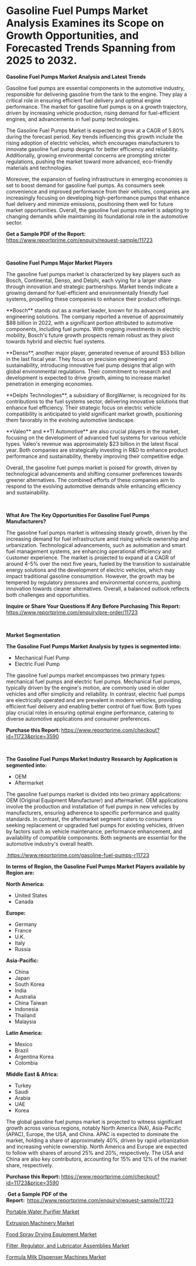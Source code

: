 <p><h1>Gasoline Fuel Pumps Market Analysis Examines its Scope on Growth Opportunities, and Forecasted Trends Spanning from 2025 to 2032.</h1></p><p><strong>Gasoline Fuel Pumps Market Analysis and Latest Trends</strong></p>
<p><p>Gasoline fuel pumps are essential components in the automotive industry, responsible for delivering gasoline from the tank to the engine. They play a critical role in ensuring efficient fuel delivery and optimal engine performance. The market for gasoline fuel pumps is on a growth trajectory, driven by increasing vehicle production, rising demand for fuel-efficient engines, and advancements in fuel pump technologies.</p><p>The Gasoline Fuel Pumps Market is expected to grow at a CAGR of 5.80% during the forecast period. Key trends influencing this growth include the rising adoption of electric vehicles, which encourages manufacturers to innovate gasoline fuel pump designs for better efficiency and reliability. Additionally, growing environmental concerns are prompting stricter regulations, pushing the market toward more advanced, eco-friendly materials and technologies.</p><p>Moreover, the expansion of fueling infrastructure in emerging economies is set to boost demand for gasoline fuel pumps. As consumers seek convenience and improved performance from their vehicles, companies are increasingly focusing on developing high-performance pumps that enhance fuel delivery and minimize emissions, positioning them well for future market opportunities. Overall, the gasoline fuel pumps market is adapting to changing demands while maintaining its foundational role in the automotive sector.</p></p>
<p><strong>Get a Sample PDF of the Report:&nbsp;</strong> <a href="https://www.reportprime.com/enquiry/request-sample/11723?utm_campaign=3208&utm_medium=2&utm_source=Github&utm_content=ia&utm_term=17032025&utm_id=gasoline-fuel-pumps">https://www.reportprime.com/enquiry/request-sample/11723</a></p>
<p>&nbsp;</p>
<p><strong>Gasoline Fuel Pumps Major Market Players</strong></p>
<p><p>The gasoline fuel pumps market is characterized by key players such as Bosch, Continental, Denso, and Delphi, each vying for a larger share through innovation and strategic partnerships. Market trends indicate a growing demand for fuel-efficient and environmentally friendly fuel systems, propelling these companies to enhance their product offerings.</p><p>**Bosch** stands out as a market leader, known for its advanced engineering solutions. The company reported a revenue of approximately $88 billion in 2022, with a significant portion attributed to automotive components, including fuel pumps. With ongoing investments in electric mobility, Bosch's future growth prospects remain robust as they pivot towards hybrid and electric fuel systems.</p><p>**Denso**, another major player, generated revenue of around $53 billion in the last fiscal year. They focus on precision engineering and sustainability, introducing innovative fuel pump designs that align with global environmental regulations. Their commitment to research and development is expected to drive growth, aiming to increase market penetration in emerging economies.</p><p>**Delphi Technologies**, a subsidiary of BorgWarner, is recognized for its contributions to the fuel systems sector, delivering innovative solutions that enhance fuel efficiency. Their strategic focus on electric vehicle compatibility is anticipated to yield significant market growth, positioning them favorably in the evolving automotive landscape.</p><p>**Valeo** and **TI Automotive** are also crucial players in the market, focusing on the development of advanced fuel systems for various vehicle types. Valeo's revenue was approximately $23 billion in the latest fiscal year. Both companies are strategically investing in R&D to enhance product performance and sustainability, thereby improving their competitive edge.</p><p>Overall, the gasoline fuel pumps market is poised for growth, driven by technological advancements and shifting consumer preferences towards greener alternatives. The combined efforts of these companies aim to respond to the evolving automotive demands while enhancing efficiency and sustainability.</p></p>
<p>&nbsp;</p>
<p><strong>What Are The Key Opportunities For Gasoline Fuel Pumps Manufacturers?</strong></p>
<p><p>The gasoline fuel pumps market is witnessing steady growth, driven by the increasing demand for fuel infrastructure amid rising vehicle ownership and urbanization. Technological advancements, such as automation and smart fuel management systems, are enhancing operational efficiency and customer experience. The market is projected to expand at a CAGR of around 4-5% over the next five years, fueled by the transition to sustainable energy solutions and the development of electric vehicles, which may impact traditional gasoline consumption. However, the growth may be tempered by regulatory pressures and environmental concerns, pushing innovation towards cleaner alternatives. Overall, a balanced outlook reflects both challenges and opportunities.</p></p>
<p><strong>Inquire or Share Your Questions If Any Before Purchasing This Report:</strong> <a href="https://www.reportprime.com/enquiry/pre-order/11723?utm_campaign=3208&utm_medium=2&utm_source=Github&utm_content=ia&utm_term=17032025&utm_id=gasoline-fuel-pumps">https://www.reportprime.com/enquiry/pre-order/11723</a></p>
<p>&nbsp;</p>
<p><strong>Market Segmentation</strong></p>
<p><strong>The Gasoline Fuel Pumps Market Analysis by types is segmented into:</strong></p>
<p><ul><li>Mechanical Fuel Pump</li><li>Electric Fuel Pump</li></ul></p>
<p><p>The gasoline fuel pumps market encompasses two primary types: mechanical fuel pumps and electric fuel pumps. Mechanical fuel pumps, typically driven by the engine's motion, are commonly used in older vehicles and offer simplicity and reliability. In contrast, electric fuel pumps are electrically operated and are prevalent in modern vehicles, providing efficient fuel delivery and enabling better control of fuel flow. Both types play crucial roles in ensuring optimal engine performance, catering to diverse automotive applications and consumer preferences.</p></p>
<p><strong>Purchase this Report:&nbsp;</strong><a href="https://www.reportprime.com/checkout?id=11723&price=3590&utm_campaign=3208&utm_medium=2&utm_source=Github&utm_content=ia&utm_term=17032025&utm_id=gasoline-fuel-pumps">https://www.reportprime.com/checkout?id=11723&price=3590</a></p>
<p>&nbsp;</p>
<p><strong>The Gasoline Fuel Pumps Market Industry Research by Application is segmented into:</strong></p>
<p><ul><li>OEM</li><li>Aftermarket</li></ul></p>
<p><p>The gasoline fuel pumps market is divided into two primary applications: OEM (Original Equipment Manufacturer) and aftermarket. OEM applications involve the production and installation of fuel pumps in new vehicles by manufacturers, ensuring adherence to specific performance and quality standards. In contrast, the aftermarket segment caters to consumers seeking replacement or upgraded fuel pumps for existing vehicles, driven by factors such as vehicle maintenance, performance enhancement, and availability of compatible components. Both segments are essential for the automotive industry's overall health.</p></p>
<p><a href="https://www.reportprime.com/gasoline-fuel-pumps-r11723?utm_campaign=3208&utm_medium=2&utm_source=Github&utm_content=ia&utm_term=17032025&utm_id=gasoline-fuel-pumps">&nbsp;https://www.reportprime.com/gasoline-fuel-pumps-r11723</a></p>
<p><strong>In terms of Region, the Gasoline Fuel Pumps Market Players available by Region are:</strong></p>
<p>
    <p> <strong> North America: </strong>
        <ul>
            <li>United States</li>
            <li>Canada</li>
        </ul>
        </p> 
    <p> <strong> Europe: </strong>
        <ul>
            <li>Germany</li>
            <li>France</li>
            <li>U.K.</li>
            <li>Italy</li>
            <li>Russia</li>
        </ul>
        </p> 
    <p> <strong> Asia-Pacific: </strong>
        <ul>
            <li>China</li>
            <li>Japan</li>
            <li>South Korea</li>
            <li>India</li>
            <li>Australia</li>
            <li>China Taiwan</li>
            <li>Indonesia</li>
            <li>Thailand</li>
            <li>Malaysia</li>
        </ul>
        </p> 
    <p> <strong> Latin America: </strong>
        <ul>
            <li>Mexico</li>
            <li>Brazil</li>
            <li>Argentina Korea</li>
            <li>Colombia</li>
        </ul>
        </p> 
    <p> <strong> Middle East & Africa: </strong>
        <ul>
            <li>Turkey</li>
            <li>Saudi</li>
            <li>Arabia</li>
            <li>UAE</li>
            <li>Korea</li>
        </ul>
    </p>
    </p>
<p><p>The global gasoline fuel pumps market is projected to witness significant growth across various regions, notably North America (NA), Asia-Pacific (APAC), Europe, the USA, and China. APAC is expected to dominate the market, holding a share of approximately 40%, driven by rapid urbanization and increasing vehicle ownership. North America and Europe are expected to follow with shares of around 25% and 20%, respectively. The USA and China are also key contributors, accounting for 15% and 12% of the market share, respectively.</p></p>
<p><strong>Purchase this Report: </strong><a href="https://www.reportprime.com/checkout?id=11723&price=3590&utm_campaign=3208&utm_medium=2&utm_source=Github&utm_content=ia&utm_term=17032025&utm_id=gasoline-fuel-pumps">https://www.reportprime.com/checkout?id=11723&price=3590</a></p>
<p>&nbsp;<strong>Get a Sample PDF of the Report:&nbsp;&nbsp;</strong><a href="https://www.reportprime.com/enquiry/request-sample/11723?utm_campaign=3208&utm_medium=2&utm_source=Github&utm_content=ia&utm_term=17032025&utm_id=gasoline-fuel-pumps">https://www.reportprime.com/enquiry/request-sample/11723</a></p>
<p><strong></strong></p>
<p><p><a href="https://www.linkedin.com/pulse/comprehensive-portable-water-purifier-market-study-products-z98fe?utm_campaign=3208&utm_medium=2&utm_source=Github&utm_content=ia&utm_term=17032025&utm_id=gasoline-fuel-pumps">Portable Water Purifier Market</a></p><p><a href="https://www.linkedin.com/pulse/growth-insights-extrusion-machinery-market-whats-fueling-75-cagr-g19ee?utm_campaign=3208&utm_medium=2&utm_source=Github&utm_content=ia&utm_term=17032025&utm_id=gasoline-fuel-pumps">Extrusion Machinery Market</a></p><p><a href="https://www.linkedin.com/pulse/comprehensive-food-spray-drying-equipment-market-report-360-degree-hzmce?utm_campaign=3208&utm_medium=2&utm_source=Github&utm_content=ia&utm_term=17032025&utm_id=gasoline-fuel-pumps">Food Spray Drying Equipment Market</a></p><p><a href="https://www.linkedin.com/pulse/complete-analysis-filter-regulator-lubricator-assemblies-markets-hjhxe?utm_campaign=3208&utm_medium=2&utm_source=Github&utm_content=ia&utm_term=17032025&utm_id=gasoline-fuel-pumps">Filter, Regulator, and Lubricator Assemblies Market</a></p><p><a href="https://www.linkedin.com/pulse/formula-milk-dispenser-machines-market-forecast-report-xi0ye?utm_campaign=3208&utm_medium=2&utm_source=Github&utm_content=ia&utm_term=17032025&utm_id=gasoline-fuel-pumps">Formula Milk Dispenser Machines Market</a></p></p>
